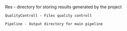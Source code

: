 Res  - directory for storing results generated by the project

	QualityControll - Files quality controll

	Pipeline - Output directory for main pipeline
